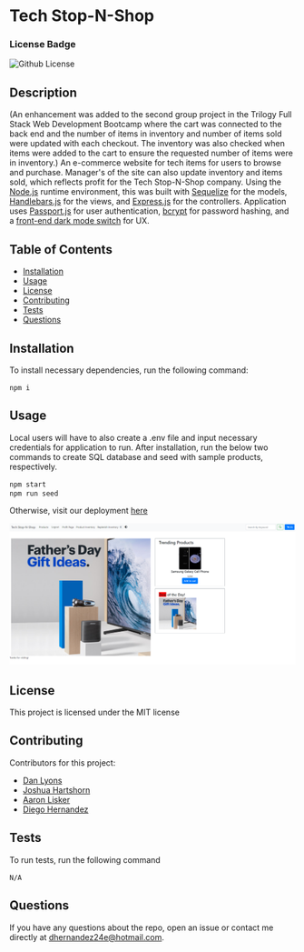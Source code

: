 # Tech Stop-N-Shop

  ### License Badge

  ![Github License](https://img.shields.io/badge/license-MIT-brightgreen)

  ## Description
  (An enhancement was added to the second group project in the Trilogy Full Stack Web Development Bootcamp where the cart was connected to the back end and the number of items in inventory and number of items sold were updated with each checkout.  The inventory was also checked when items were added to the cart to ensure the requested number of items were in inventory.) An e-commerce website for tech items for users to browse and purchase. Manager's of the site can also update inventory and items sold, which reflects profit for the Tech Stop-N-Shop company. Using the [Node.js](https://nodejs.org/en/) runtime environment, this was built with [Sequelize](https://sequelize.org/) for the models, [Handlebars.js](https://handlebarsjs.com/) for the views, and [Express.js](https://expressjs.com/) for the controllers. Application uses [Passport.js](http://www.passportjs.org/) for user authentication, [bcrypt](https://www.npmjs.com/package/bcrypt) for password hashing, and a [front-end dark mode switch](https://github.com/coliff/dark-mode-switch) for UX.

  ## Table of Contents
  * [Installation](#installation)
  * [Usage](#usage)
  * [License](#license)
  * [Contributing](#contributing)
  * [Tests](#tests)
  * [Questions](#questions)

  ## Installation
    
  To install necessary dependencies, run the following command:
    
    npm i
  
  ## Usage

  Local users will have to also create a .env file and input necessary credentials for application to run. After installation, run the below two commands to create SQL database and seed with sample products, respectively. 
      
    npm start
    npm run seed

  Otherwise, visit our deployment [here](https://fathomless-plains-18692.herokuapp.com/)
  
![Tech Stop N Shop Image](https://github.com/dancl6/TechStopNShop-Enhancement/blob/master/public/images/TechStopShopEnhancementPic.png?raw=true)

  ## License

  This project is licensed under the MIT license

  ## Contributing

  Contributors for this project:

  * [Dan Lyons](https://github.com/dancl6)
  * [Joshua Hartshorn](https://github.com/Pops08)
  * [Aaron Lisker](https://github.com/aelisker)
  * [Diego Hernandez](https://github.com/dhernandez24e)

  ## Tests

  To run tests, run the following command

    N/A

  ## Questions

  If you have any questions about the repo, open an issue or contact me directly at dhernandez24e@hotmail.com.  

